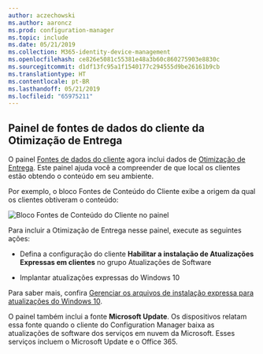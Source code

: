 ```yaml
---
author: aczechowski
ms.author: aaroncz
ms.prod: configuration-manager
ms.topic: include
ms.date: 05/21/2019
ms.collection: M365-identity-device-management
ms.openlocfilehash: ce826e5081c55381e48a3b60c860275903e8830c
ms.sourcegitcommit: d1df13fc95a1f1540177c294555d9be26161b9cb
ms.translationtype: HT
ms.contentlocale: pt-BR
ms.lasthandoff: 05/21/2019
ms.locfileid: "65975211"
---
```

## <a name="bkmk_do"></a> Painel de fontes de dados do cliente da Otimização de Entrega

<!--3555759-->

O painel [Fontes de dados do cliente](/sccm/core/servers/deploy/configure/monitor-content-you-have-distributed#client-data-sources-dashboard) agora inclui dados de [Otimização de Entrega](/sccm/core/plan-design/hierarchy/fundamental-concepts-for-content-management#delivery-optimization). Este painel ajuda você a compreender de que local os clientes estão obtendo o conteúdo em seu ambiente.

Por exemplo, o bloco Fontes de Conteúdo do Cliente exibe a origem da qual os clientes obtiveram o conteúdo:

![Bloco Fontes de Conteúdo do Cliente no painel](../../media/3555759-do-source.png)

Para incluir a Otimização de Entrega nesse painel, execute as seguintes ações:

- Defina a configuração do cliente **Habilitar a instalação de Atualizações Expressas em clientes** no grupo Atualizações de Software

- Implantar atualizações expressas do Windows 10

Para saber mais, confira [Gerenciar os arquivos de instalação expressa para atualizações do Windows 10](/sccm/sum/deploy-use/manage-express-installation-files-for-windows-10-updates).

O painel também inclui a fonte **Microsoft Update**. Os dispositivos relatam essa fonte quando o cliente do Configuration Manager baixa as atualizações de software dos serviços em nuvem da Microsoft. Esses serviços incluem o Microsoft Update e o Office 365.
